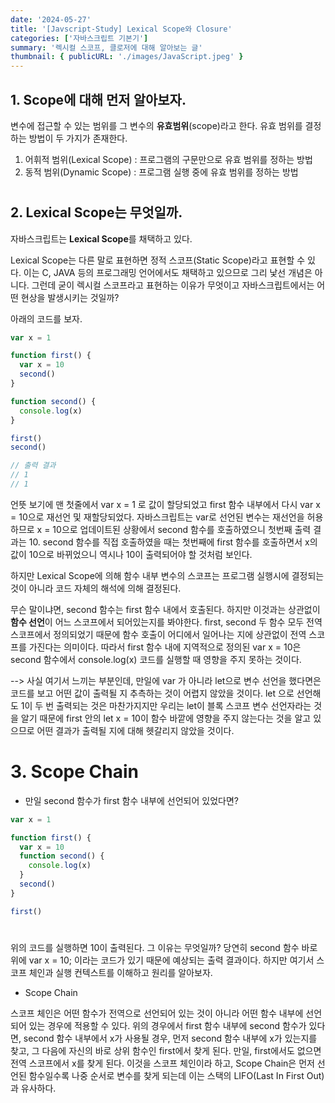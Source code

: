 ```yaml
---
date: '2024-05-27'
title: '[Javscript-Study] Lexical Scope와 Closure'
categories: ['자바스크립트 기본기']
summary: '렉시컬 스코프, 클로저에 대해 알아보는 글'
thumbnail: { publicURL: './images/JavaScript.jpeg' }
---
```


## 1. Scope에 대해 먼저 알아보자.

변수에 접근할 수 있는 범위를 그 변수의 **유효범위**(scope)라고 한다. 유효 범위를 결정하는 방법이 두 가지가 존재한다.

1. 어휘적 범위(Lexical Scope) : 프로그램의 구문만으로 유효 범위를 정하는 방법
2. 동적 범위(Dynamic Scope) : 프로그램 실행 중에 유효 범위를 정하는 방법

#

## 2. Lexical Scope는 무엇일까.

자바스크립트는 **Lexical Scope**를 채택하고 있다.

Lexical Scope는 다른 말로 표현하면 정적 스코프(Static Scope)라고 표현할 수 있다. 이는 C, JAVA 등의 프로그래밍 언어에서도 채택하고 있으므로 그리 낯선 개념은 아니다. 그런데 굳이 렉시컬 스코프라고 표현하는 이유가 무엇이고 자바스크립트에서는 어떤 현상을 발생시키는 것일까?

아래의 코드를 보자.

```javascript
var x = 1

function first() {
  var x = 10
  second()
}

function second() {
  console.log(x)
}

first()
second()

// 출력 결과
// 1
// 1
```

언뜻 보기에 맨 첫줄에서 var x = 1 로 값이 할당되었고 first 함수 내부에서 다시 var x = 10으로 재선언 및 재할당되었다. 자바스크립트는 var로 선언된 변수는 재선언을 허용하므로 x = 10으로 업데이트된 상황에서 second 함수를 호출하였으니 첫번째 출력 결과는 10. second 함수를 직접 호출하였을 때는 첫번째에 first 함수를 호출하면서 x의 값이 10으로 바뀌었으니 역시나 10이 출력되어야 할 것처럼 보인다.

하지만 Lexical Scope에 의해 함수 내부 변수의 스코프는 프로그램 실행시에 결정되는 것이 아니라 코드 자체의 해석에 의해 결정된다.

무슨 말이냐면, second 함수는 first 함수 내에서 호출된다. 하지만 이것과는 상관없이 **함수 선언**이 어느 스코프에서 되어있는지를 봐야한다. first, second 두 함수 모두 전역 스코프에서 정의되었기 때문에 함수 호출이 어디에서 일어나는 지에 상관없이 전역 스코프를 가진다는 의미이다. 따라서 first 함수 내에 지역적으로 정의된 var x = 10은 second 함수에서 console.log(x) 코드를 실행할 때 영향을 주지 못하는 것이다.

--> 사실 여기서 느끼는 부분인데, 만일에 var 가 아니라 let으로 변수 선언을 했다면은 코드를 보고 어떤 값이 출력될 지 추측하는 것이 어렵지 않았을 것이다. let 으로 선언해도 1이 두 번 출력되는 것은 마찬가지지만 우리는 let이 블록 스코프 변수 선언자라는 것을 알기 때문에 first 안의 let x = 10이 함수 바깥에 영향을 주지 않는다는 것을 알고 있으므로 어떤 결과가 출력될 지에 대해 헷갈리지 않았을 것이다.

#

# 3. Scope Chain

- 만일 second 함수가 first 함수 내부에 선언되어 있었다면?

```javascript
var x = 1

function first() {
  var x = 10
  function second() {
    console.log(x)
  }
  second()
}

first()
```

#

위의 코드를 실행하면 10이 출력된다. 그 이유는 무엇일까? 당연히 second 함수 바로 위에 var x = 10; 이라는 코드가 있기 때문에 예상되는 출력 결과이다. 하지만 여기서 스코프 체인과 실행 컨텍스트를 이해하고 원리를 알아보자.

- Scope Chain

스코프 체인은 어떤 함수가 전역으로 선언되어 있는 것이 아니라 어떤 함수 내부에 선언되어 있는 경우에 적용할 수 있다. 위의 경우에서 first 함수 내부에 second 함수가 있다면, second 함수 내부에서 x가 사용될 경우, 먼저 second 함수 내부에 x가 있는지를 찾고, 그 다음에 자신의 바로 상위 함수인 first에서 찾게 된다. 만일, first에서도 없으면 전역 스코프에서 x를 찾게 된다. 이것을 스코프 체인이라 하고, Scope Chain은 먼저 선언된 함수일수록 나중 순서로 변수를 찾게 되는데 이는 스택의 LIFO(Last In First Out)과 유사하다.
